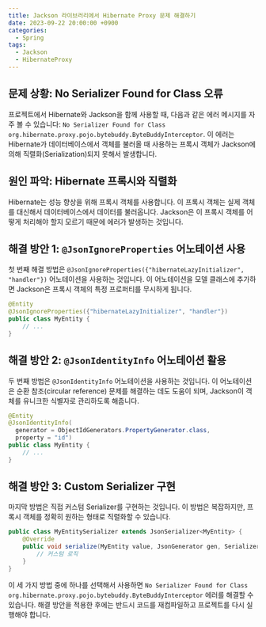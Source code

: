 ```yaml
---
title: Jackson 라이브러리에서 Hibernate Proxy 문제 해결하기
date: 2023-09-22 20:00:00 +0900
categories:
  - Spring
tags:
  - Jackson
  - HibernateProxy
---
```

## 문제 상황: No Serializer Found for Class 오류

프로젝트에서 Hibernate와 Jackson을 함께 사용할 때, 다음과 같은 에러 메시지를 자주 볼 수 있습니다: `No Serializer Found for Class org.hibernate.proxy.pojo.bytebuddy.ByteBuddyInterceptor`. 이 에러는 Hibernate가 데이터베이스에서 객체를 불러올 때 사용하는 프록시 객체가 Jackson에 의해 직렬화(Serialization)되지 못해서 발생합니다.

## 원인 파악: Hibernate 프록시와 직렬화

Hibernate는 성능 향상을 위해 프록시 객체를 사용합니다. 이 프록시 객체는 실제 객체를 대신해서 데이터베이스에서 데이터를 불러옵니다. Jackson은 이 프록시 객체를 어떻게 처리해야 할지 모르기 때문에 에러가 발생하는 것입니다.

## 해결 방안 1: `@JsonIgnoreProperties` 어노테이션 사용

첫 번째 해결 방법은 `@JsonIgnoreProperties({"hibernateLazyInitializer", "handler"})` 어노테이션을 사용하는 것입니다. 이 어노테이션을 모델 클래스에 추가하면 Jackson은 프록시 객체의 특정 프로퍼티를 무시하게 됩니다.

```java
@Entity
@JsonIgnoreProperties({"hibernateLazyInitializer", "handler"})
public class MyEntity {
    // ...
}
```

## 해결 방안 2: `@JsonIdentityInfo` 어노테이션 활용

두 번째 방법은 `@JsonIdentityInfo` 어노테이션을 사용하는 것입니다. 이 어노테이션은 순환 참조(circular reference) 문제를 해결하는 데도 도움이 되며, Jackson이 객체를 유니크한 식별자로 관리하도록 해줍니다.

```java
@Entity
@JsonIdentityInfo(
  generator = ObjectIdGenerators.PropertyGenerator.class, 
  property = "id")
public class MyEntity {
    // ...
}
```

## 해결 방안 3: Custom Serializer 구현

마지막 방법은 직접 커스텀 Serializer를 구현하는 것입니다. 이 방법은 복잡하지만, 프록시 객체를 정확히 원하는 형태로 직렬화할 수 있습니다.

```java
public class MyEntitySerializer extends JsonSerializer<MyEntity> {
    @Override
    public void serialize(MyEntity value, JsonGenerator gen, SerializerProvider serializers) throws IOException {
        // 커스텀 로직
    }
}
```

이 세 가지 방법 중에 하나를 선택해서 사용하면 `No Serializer Found for Class org.hibernate.proxy.pojo.bytebuddy.ByteBuddyInterceptor` 에러를 해결할 수 있습니다. 해결 방안을 적용한 후에는 반드시 코드를 재컴파일하고 프로젝트를 다시 실행해야 합니다.
